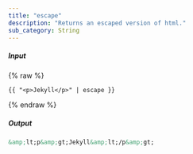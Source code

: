 ```yaml
---
title: "escape"
description: "Returns an escaped version of html."
sub_category: String
---
```

##### Input
{% raw %}
~~~liquid
{{ "<p>Jekyll</p>" | escape }}
~~~
{% endraw %}

##### Output

~~~html
&amp;lt;p&amp;gt;Jekyll&amp;lt;/p&amp;gt;
~~~
